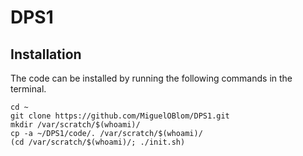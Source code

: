 # DPS1
## Installation
The code can be installed by running the following commands in the terminal.
```
cd ~
git clone https://github.com/MiguelOBlom/DPS1.git
mkdir /var/scratch/$(whoami)/
cp -a ~/DPS1/code/. /var/scratch/$(whoami)/
(cd /var/scratch/$(whoami)/; ./init.sh)
```
